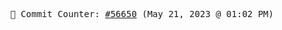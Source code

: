 <p align="center">
    <samp>
        📮 Commit Counter: <a href="https://github.com/Javascript-void0/Javascript-void0/commits/main">#56650</a> (May 21, 2023 @ 01:02 PM)
    </samp>
</p>